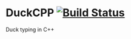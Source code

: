# DuckCPP [![Build Status](https://travis-ci.org/Mego/DuckCPP.svg?branch=master)](https://travis-ci.org/Mego/DuckCPP)
Duck typing in C++
